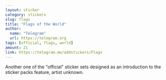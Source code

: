 ```yaml
---
layout: sticker
category: stickers
slug: flags
title: "Flags of the World"
author:
  name: "Telegram"
  url: https://telegram.org
tags: [official, flags, world]
amount: 21
link: https://telegram.me/addstickers/Flags
---
```


Another one of the "official" sticker sets designed as an introduction to the sticker packs feature, artist unknown.
